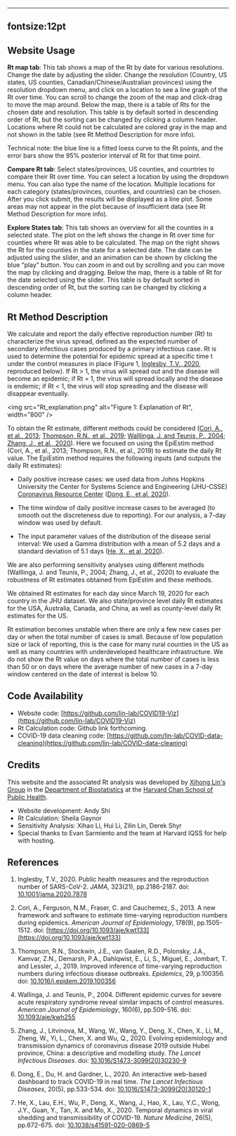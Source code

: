 ----
fontsize:12pt
----

## Website Usage

**Rt map tab**: This tab shows a map of the Rt by date for various resolutions.
Change the date by adjusting the slider. Change the resolution (Country, US
states, US counties, Canadian/Chinese/Australian provinces) using the resolution
dropdown menu, and click on a location to see a line graph of the Rt over time.
You can scroll to change the zoom of the map and click-drag to move the map
around. Below the map, there is a table of Rts for the chosen date and
resolution. This table is by default sorted in descending order of Rt, but the
sorting can be changed by clicking a column header. Locations where Rt could not
be calculated are colored gray in the map and not shown in the table (see Rt
Method Description for more info).

Technical note: the blue line is a fitted loess curve to the Rt points, and the
error bars show the 95% posterior interval of Rt for that time point.

**Compare Rt tab**: Select states/provinces, US counties, and countries to
compare their Rt over time. You can select a location by using the dropdown
menu. You can also type the name of the location. Multiple locations for each
category (states/provinces, counties, and countries) can be chosen. After you
click submit, the results will be displayed as a line plot. Some areas may not
appear in the plot because of insufficient data (see Rt Method Description for
more info).

**Explore States tab**: This tab shows an overview for all the counties in a
selected state. The plot on the left shows the change in Rt over time for
counties where Rt was able to be calculated. The map on the right shows the Rt
for the counties in the state for a selected date. The date can be adjusted
using the slider, and an animation can be shown by clicking the blue “play”
button. You can zoom in and out by scrolling and you can move the map by
clicking and dragging. Below the map, there is a table of Rt for the date
selected using the slider. This table is by default sorted in descending order
of Rt, but the sorting can be changed by clicking a column header.

## Rt Method Description

We calculate and report the daily effective reproduction number (Rt) to
characterize the virus spread, defined as the expected number of secondary
infectious cases produced by a primary infectious case. Rt is used to determine
the potential for epidemic spread at a specific time t under the control
measures in place (Figure 1, [Inglesby, T.V.,
2020](https://doi.org/10.1001/jama.2020.7878), reproduced below). If Rt >
1, the virus will spread out and the disease will become an epidemic; if Rt = 1,
the virus will spread locally and the disease is endemic; if Rt < 1, the virus
will stop spreading and the disease will disappear eventually.

<img src="Rt_explanation.png" alt="Figure 1: Explanation of Rt", width="800" />

To obtain the Rt estimate, different methods could be considered
([Cori, A., et al., 2013](https://doi.org/10.1093/aje/kwt133);
[Thompson, R.N., et al., 2019](https://doi.org/10.1016/j.epidem.2019.100356);
[Walllinga, J. and Teunis, P., 2004](https://doi.org/10.1093/aje/kwh255);
[Zhang, J., et al., 2020](https://doi.org/10.1016/S1473-3099%2820%2930230-9)).
Here we focused on using the EpiEstim method (Cori, A., et al., 2013; Thompson,
R.N., et al., 2019) to estimate the daily Rt value. The EpiEstim method requires
the following inputs (and outputs the daily Rt estimates):

+ Daily positive increase cases: we used data from Johns Hopkins University the
  Center for Systems Science and Engineering (JHU-CSSE) [Coronavirus Resource
  Center](https://github.com/CSSEGISandData/COVID-19) ([Dong, E., et al, 2020](https://doi.org/10.1016/S1473-3099%2820%2930120-1)).

+ The time window of daily positive increase cases to be averaged (to smooth out
  the discreteness due to reporting). For our analysis, a 7-day window was used
  by default.

+ The input parameter values of the distribution of the disease serial interval:
  We used a Gamma distribution with a mean of 5.2 days and a standard deviation
  of 5.1 days ([He, X., et al, 2020](https://doi.org/10.1038/s41591-020-0869-5)).

We are also performing sensitivity analyses using different methods (Walllinga,
J. and Teunis, P., 2004; Zhang, J., et al., 2020) to evaluate the robustness of
Rt estimates obtained from EpiEstim and these methods.

We obtained Rt estimates for each day since March 19, 2020 for each country in
the JHU dataset. We also state/province level daily Rt estimates for the USA,
Australia, Canada, and China, as well as county-level daily Rt estimates for the
US.

Rt estimation becomes unstable when there are only a few new cases per day or
when the total number of cases is small. Because of low population size or lack
of reporting, this is the case for many rural counties in the US as well as many
countries with underdeveloped healthcare infrastructure. We do not show the Rt
value on days where the total number of cases is less than 50 or on days where
the average number of new cases in a 7-day window centered on the date of
interest is below 10.

## Code Availability

+ Website code:
[https://github.com/lin-lab/COVID19-Viz](https://github.com/lin-lab/COVID19-Viz)
+ Rt Calculation code: Github link forthcoming.
+ COVID-19 data cleaning code: [https://github.com/lin-lab/COVID-data-cleaning](https://github.com/lin-lab/COVID-data-cleaning)

## Credits

This website and the associated Rt analysis was developed by [Xihong Lin's
Group](https://content.sph.harvard.edu/xlin/software.html) in the [Department of
Biostatistics](https://www.hsph.harvard.edu/biostatistics/) at the [Harvard Chan
School of Public Health](https://www.hsph.harvard.edu/).

+ Website development: Andy Shi
+ Rt Calculation: Sheila Gaynor
+ Sensitivity Analysis: Xihao Li, Hui Li, Zilin Lin, Derek Shyr
+ Special thanks to Evan Sarmiento and the team at Harvard IQSS for help with
  hosting.


## References

1. Inglesby, T.V., 2020. Public health measures and the reproduction
   number of SARS-CoV-2. *JAMA*, 323(21), pp.2186-2187. doi:
   [10.1001/jama.2020.7878](https://doi.org/10.1001/jama.2020.7878)

2. Cori, A., Ferguson, N.M., Fraser, C. and Cauchemez, S., 2013. A new
   framework and software to estimate time-varying reproduction numbers
   during epidemics. *American Journal of Epidemiology*, 178(9),
   pp.1505-1512. doi: [https://doi.org/10.1093/aje/kwt133](https://doi.org/10.1093/aje/kwt133)

3. Thompson, R.N., Stockwin, J.E., van Gaalen, R.D., Polonsky, J.A.,
   Kamvar, Z.N., Demarsh, P.A., Dahlqwist, E., Li, S., Miguel, E.,
   Jombart, T. and Lessler, J., 2019. Improved inference of time-varying
   reproduction numbers during infectious disease outbreaks.
   *Epidemics*, 29, p.100356. doi:
   [10.1016/j.epidem.2019.100356](https://doi.org/10.1016/j.epidem.2019.100356)

4. Wallinga, J. and Teunis, P., 2004. Different epidemic curves for
   severe acute respiratory syndrome reveal similar impacts of control
   measures. *American Journal of Epidemiology*, 160(6), pp.509-516.
   doi: [10.1093/aje/kwh255](https://doi.org/10.1093/aje/kwh255)

5. Zhang, J., Litvinova, M., Wang, W., Wang, Y., Deng, X., Chen, X., Li,
   M., Zheng, W., Yi, L., Chen, X. and Wu, Q., 2020. Evolving
   epidemiology and transmission dynamics of coronavirus disease 2019
   outside Hubei province, China: a descriptive and modelling study.
   *The Lancet Infectious Diseases*. doi:
   [10.1016/S1473-3099(20)30230-9](https://doi.org/10.1016/S1473-3099%2820%2930230-9)

6. Dong, E., Du, H. and Gardner, L., 2020. An interactive web-based
   dashboard to track COVID-19 in real time. *The Lancet Infectious
   Diseases*, 20(5), pp.533-534. doi:
   [10.1016/S1473-3099(20)30120-1](https://doi.org/10.1016/S1473-3099%2820%2930120-1)

7. He, X., Lau, E.H., Wu, P., Deng, X., Wang, J., Hao, X., Lau, Y.C.,
   Wong, J.Y., Guan, Y., Tan, X. and Mo, X., 2020. Temporal dynamics in
   viral shedding and transmissibility of COVID-19. *Nature Medicine*,
   26(5), pp.672-675. doi:
   [10.1038/s41591-020-0869-5](https://doi.org/10.1038/s41591-020-0869-5)

